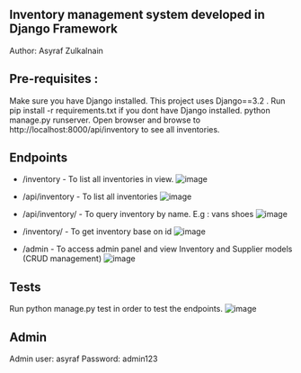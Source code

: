 ## Inventory management system developed in Django Framework
Author: Asyraf Zulkalnain

## Pre-requisites :

Make sure you have Django installed. This project uses Django==3.2 . Run pip install -r requirements.txt if you dont have Django installed.
python manage.py runserver. 
Open browser and browse to http://localhost:8000/api/inventory
to see all inventories.

## Endpoints
* /inventory - To list all inventories in view.
![image](https://user-images.githubusercontent.com/53460015/197374845-e6b44dc0-972d-40f4-ab2f-77b54bcae866.png)


* /api/inventory - To list all inventories
![image](https://user-images.githubusercontent.com/53460015/197374857-4afad67d-42aa-427c-8ea4-2d6fa65eb530.png)

* /api/inventory/<name> - To query inventory by name. E.g : vans shoes
![image](https://user-images.githubusercontent.com/53460015/197375098-c6815ab6-211f-4a35-bfdd-6d04c3e44097.png)


* /inventory/<id> - To get inventory base on id
![image](https://user-images.githubusercontent.com/53460015/197374908-b85df554-4876-4337-8eb3-39927396b07f.png)


 * /admin - To access admin panel and view Inventory and Supplier models (CRUD management)
  ![image](https://user-images.githubusercontent.com/53460015/197374953-910d33af-99a8-4def-962b-f64a03f00515.png)

  
 ## Tests
 Run python manage.py test in order to test the endpoints.
 ![image](https://user-images.githubusercontent.com/53460015/197375170-9f72ef7b-7b08-421f-9f66-632ecff17873.png)

 
 
  ## Admin
  Admin user: asyraf
  Password: admin123




